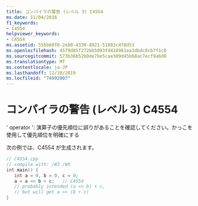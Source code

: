 ```yaml
---
title: コンパイラの警告 (レベル 3) C4554
ms.date: 11/04/2016
f1_keywords:
- C4554
helpviewer_keywords:
- C4554
ms.assetid: 55bb68f0-2e80-4330-8921-51083c4f8d53
ms.openlocfilehash: 45f9d85f272bb5093fd418981ea3dbdc8cb7f1c0
ms.sourcegitcommit: 573b36b52b0de7be5cae309d45b68ac7ecf9a6d8
ms.translationtype: MT
ms.contentlocale: ja-JP
ms.lasthandoff: 12/10/2019
ms.locfileid: "74992007"
---
```

# <a name="compiler-warning-level-3-c4554"></a>コンパイラの警告 (レベル 3) C4554

' operator ': 演算子の優先順位に誤りがあることを確認してください。かっこを使用して優先順位を明確にする

次の例では、C4554 が生成されます。

```cpp
// C4554.cpp
// compile with: /W3 /WX
int main() {
   int a = 0, b = 0, c = 0;
   a = a << b + c;   // C4554
   // probably intended (a << b) + c,
   // but will get a << (b + c)
}
```
